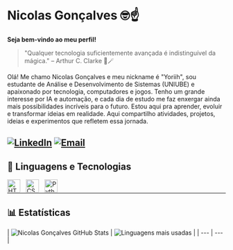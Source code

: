 # Nicolas Gonçalves 🤓☝️
**Seja bem-vindo ao meu perfil!**
> "Qualquer tecnologia suficientemente avançada é indistinguível da mágica." – Arthur C. Clarke 🎩🪄

Olá! Me chamo Nicolas Gonçalves e meu nickname é "Yoriih", sou estudante de Análise e Desenvolvimento de Sistemas (UNIUBE) e apaixonado por tecnologia, computadores e jogos. Tenho um grande interesse por IA e automação, e cada dia de estudo me faz enxergar ainda mais possibilidades incríveis para o futuro. Estou aqui pra aprender, evoluir e transformar ideias em realidade.
Aqui compartilho atividades, projetos, ideias e experimentos que refletem essa jornada.

[![LinkedIn](https://img.shields.io/badge/-LinkedIn-0A66C2?style=for-the-badge&logo=linkedin&logoColor=white)](https://www.linkedin.com/in/yoriih/)
[![Email](https://img.shields.io/badge/-Email-D14836?style=for-the-badge&logo=gmail&logoColor=white)](mailto:contato.nicolasgoncalves@gmail.com)
---
## 🤖 Linguagens e Tecnologias
<img align="left" alt="HTML" title="HTML" width="30px" style="padding-right: 10px;" src="https://cdn.jsdelivr.net/gh/devicons/devicon@latest/icons/html5/html5-original.svg" />
<img align="left" alt="CSS" title="CSS" width="30px" style="padding-right: 10px;" src="https://cdn.jsdelivr.net/gh/devicons/devicon@latest/icons/css3/css3-original.svg" />
<img align="left" alt="Python" title="Python" width="30px" style="padding-right: 10px;" src="https://cdn.jsdelivr.net/gh/devicons/devicon@latest/icons/python/python-original.svg" />
<br/>

---
## 📊 Estatísticas
| ![Nicolas Gonçalves GitHub Stats](https://github-readme-stats.vercel.app/api?username=yoriih&show_icons=true&theme=tokyonight&include_all_commits=true&locale=pt-br) 
| ![Linguagens mais usadas](https://github-readme-stats.vercel.app/api/top-langs/?username=yoriih&theme=tokyonight&layout=compact&custom_title=Tecnologias&langs_count=9) 
|
| --- | --- |

